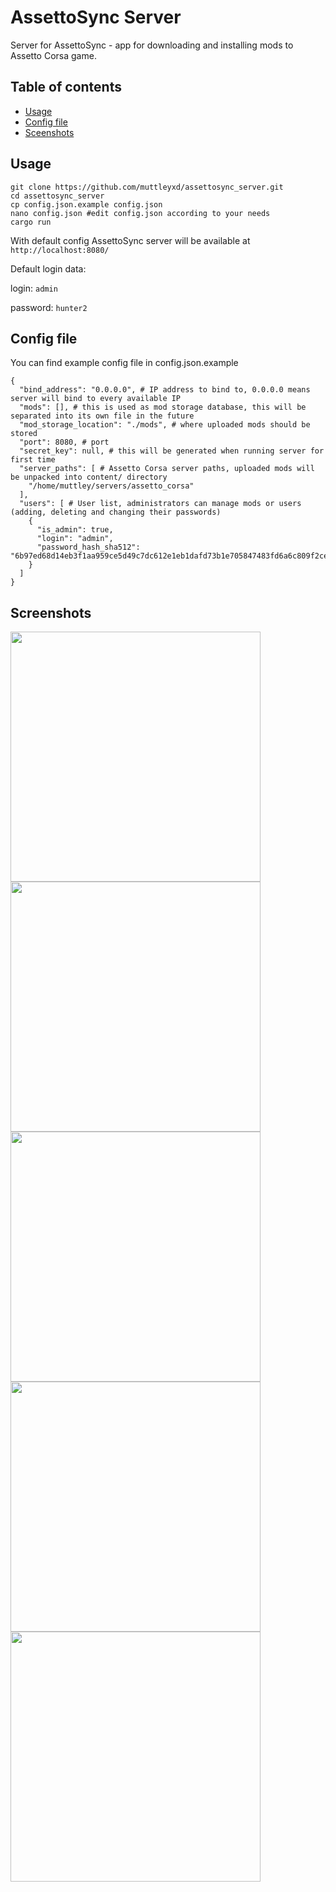 # AssettoSync Server

Server for AssettoSync - app for downloading and installing mods to Assetto Corsa game.

## Table of contents

* [Usage](#usage)
* [Config file](#config-file)
* [Sceenshots](#screenshots)

## Usage

```
git clone https://github.com/muttleyxd/assettosync_server.git
cd assettosync_server
cp config.json.example config.json
nano config.json #edit config.json according to your needs
cargo run
```

With default config AssettoSync server will be available at `http://localhost:8080/`

Default login data:

login: `admin`

password: `hunter2`

## Config file

You can find example config file in config.json.example
```
{
  "bind_address": "0.0.0.0", # IP address to bind to, 0.0.0.0 means server will bind to every available IP
  "mods": [], # this is used as mod storage database, this will be separated into its own file in the future
  "mod_storage_location": "./mods", # where uploaded mods should be stored
  "port": 8080, # port
  "secret_key": null, # this will be generated when running server for first time
  "server_paths": [ # Assetto Corsa server paths, uploaded mods will be unpacked into content/ directory
    "/home/muttley/servers/assetto_corsa"
  ],
  "users": [ # User list, administrators can manage mods or users (adding, deleting and changing their passwords)
    {
      "is_admin": true,
      "login": "admin",
      "password_hash_sha512": "6b97ed68d14eb3f1aa959ce5d49c7dc612e1eb1dafd73b1e705847483fd6a6c809f2ceb4e8df6ff9984c6298ff0285cace6614bf8daa9f0070101b6c89899e22"
    }
  ]
}
```

## Screenshots

<img src="https://i.imgur.com/u1ZmEeh.png" width="400">

<img src="https://i.imgur.com/QoTLj06.png" width="400">

<img src="https://i.imgur.com/BfAoT4U.png" width="400">

<img src="https://i.imgur.com/AoSjBEO.png" width="400">

<img src="https://i.imgur.com/C5J9lOP.png" width="400">
